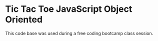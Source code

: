 # Tic Tac Toe JavaScript Object Oriented

This code base was used during a free coding bootcamp class session. 
